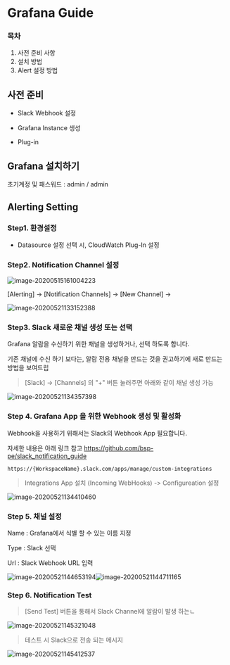# Grafana Guide

### 목차

1. 사전 준비 사항
2. 설치 방법
3. Alert 설정 방법



## 사전 준비

- Slack Webhook 설정

- Grafana Instance 생성 

- Plug-in

  



## Grafana 설치하기

초기계정 및 패스워드 : admin / admin







## Alerting Setting



### Step1. 환경설정

- Datasource 설정 선택 시, CloudWatch Plug-In 설정





### Step2. Notification Channel 설정

![image-20200515161004223](../img/grafana/grafana-07.png)

[Alerting] -> [Notification Channels] -> [New Channel] -> 

![image-20200521133152388](../img/grafana/grafana-08.png)



### Step3. Slack 새로운 채널 생성 또는 선택

Grafana 알람을 수신하기 위한 채널을 생성하거나, 선택 하도록 합니다.

기존 채널에 수신 하기 보다는, 알람 전용 채널을 만드는 것을 권고하기에 새로 만드는 방법을 보여드립

> [Slack] -> [Channels] 의 "+" 버튼 눌러주면 아래와 같이 채널 생성 가능

![image-20200521134357398](../img/grafana/grafana-09.png)



### Step 4. Grafana App 을 위한 Webhook 생성 및 활성화

Webhook을 사용하기 위해서는 Slack의 Webhook App 필요합니다.

자세한 내용은 아래 링크 참고 <https://github.com/bsp-pe/slack_notification_guide>

`https://{WorkspaceName}.slack.com/apps/manage/custom-integrations`

>  Integrations App 설치 (Incoming WebHooks) -> Configureation 설정

![image-20200521134410460](../img/grafana/grafana-10.png)



### Step 5. 채널 설정

Name : Grafana에서 식별 할 수 있는 이름 지정

Type : Slack 선택

Url : Slack Webhook URL 입력

![image-20200521144653194](../img/grafana/grafana-11.png)![image-20200521144711165](../img/grafana/grafana-11-1.png)



### Step 6. Notification Test

> [Send Test] 버튼을 통해서 Slack Channel에 알람이 발생 하는ㄴ

![image-20200521145321048](../img/grafana/grafana-12.png)



> 테스트 시 Slack으로 전송 되는 메시지

![image-20200521145412537](../img/grafana/grafana-13.png)



## 













